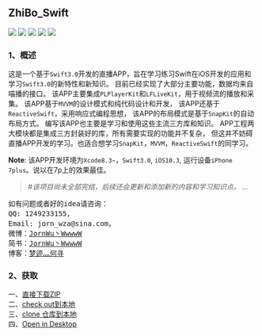 ## ZhiBo_Swift
![](https://img.shields.io/badge/Language-Swift3.0.x-orange.svg)
![](https://img.shields.io/badge/Platform-iOS10.3-green.svg)
![](https://img.shields.io/badge/Xcode-8.0.x-red.svg)
[![](https://img.shields.io/badge/License-MIT-000000.svg)](https://raw.githubusercontent.com/JornWu/ZhiBo_Swift/master/LICENSE)
[![](https://img.shields.io/badge/Download-master-blue.svg)](https://github.com/JornWu/ZhiBo_Swift/archive/master.zip)

### 1、概述 <br />
这是一个基于`Swift3.0`开发的直播APP，旨在学习练习Swift在iOS开发的应用和学习`Swift3.0`的新特性和新知识。
目前已经实现了大部分主要功能，数据均来自喵播的接口。
该APP主要集成`PLPlayerKit`和`LFLiveKit`，用于视频流的播放和采集。
该APP基于`MVVM`的设计模式和纯代码设计和开发，
该APP还基于`ReactiveSwift`，采用响应式编程思想，
该APP的布局模式是基于`SnapKit`的自动布局方式。
编写该APP也主要是学习和使用这些主流三方库和知识。
APP工程两大模块都是集成三方封装好的库，所有需要实现的功能并不复杂，
但这并不妨碍直播APP开发的学习。也适合想学习`SnapKit`，`MVVM`，`ReactiveSwift`的同学习。

**Note**: 该APP开发环境为`Xcode8.3~`，`Swift3.0`, `iOS10.3`, 运行设备`iPhone 7plus`。说以在7p上的效果最佳。<br />
>#*该项目尚未全部完结，后续还会更新和添加新的内容和学习知识点。 ...*
<Pre>
如有问题或者好的idea请咨询：
QQ: 1249233155，
Email: jorn_wza@sina.com， 
微博：<a href="http://weibo.com/u/5077687473">JornWu丶WwwwW</a>
简书：<a href="http://www.jianshu.com/u/c718dbf8e4d0">JornWu丶WwwwW</a>
博客：<a href="http://blog.sina.com.cn/u/5077687473">梦迹灬何寻</a>
</pre>

### 2、获取 <br />
<div>
一、<a href="https://github.com/JornWu/ZhiBo_Swift/archive/master.zip">直接下载ZIP</a> <br />
二、<a href="https://github.com/JornWu/ZhiBo_Swift.git">check out到本地</a> <br />
三、<a href="https://github.com/JornWu/ZhiBo_Swift.git">clone 仓库到本地</a> <br />
四、<a href="github-mac://openRepo/https://github.com/JornWu/ZhiBo_Swift">Open in Desktop</a> <br />
</div>

